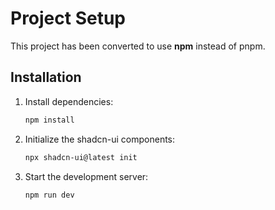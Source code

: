 # Project Setup

This project has been converted to use **npm** instead of pnpm.

## Installation

1. Install dependencies:
   ```bash
   npm install
   ```

2. Initialize the shadcn-ui components:
   ```bash
   npx shadcn-ui@latest init
   ```

3. Start the development server:
   ```bash
   npm run dev
   ```
